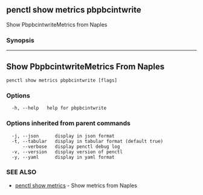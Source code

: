 ## penctl show metrics pbpbcintwrite

Show PbpbcintwriteMetrics from Naples

### Synopsis



---------------------------------
 Show PbpbcintwriteMetrics From Naples 
---------------------------------


```
penctl show metrics pbpbcintwrite [flags]
```

### Options

```
  -h, --help   help for pbpbcintwrite
```

### Options inherited from parent commands

```
  -j, --json      display in json format
  -t, --tabular   display in tabular format (default true)
      --verbose   display penctl debug log
  -v, --version   display version of penctl
  -y, --yaml      display in yaml format
```

### SEE ALSO
* [penctl show metrics](penctl_show_metrics.md)	 - Show metrics from Naples

